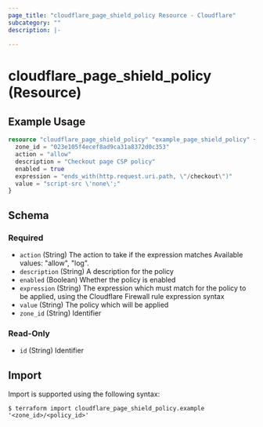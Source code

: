 ```yaml
---
page_title: "cloudflare_page_shield_policy Resource - Cloudflare"
subcategory: ""
description: |-
  
---
```


# cloudflare_page_shield_policy (Resource)



## Example Usage

```terraform
resource "cloudflare_page_shield_policy" "example_page_shield_policy" {
  zone_id = "023e105f4ecef8ad9ca31a8372d0c353"
  action = "allow"
  description = "Checkout page CSP policy"
  enabled = true
  expression = "ends_with(http.request.uri.path, \"/checkout\")"
  value = "script-src \'none\';"
}
```

<!-- schema generated by tfplugindocs -->
## Schema

### Required

- `action` (String) The action to take if the expression matches
Available values: "allow", "log".
- `description` (String) A description for the policy
- `enabled` (Boolean) Whether the policy is enabled
- `expression` (String) The expression which must match for the policy to be applied, using the Cloudflare Firewall rule expression syntax
- `value` (String) The policy which will be applied
- `zone_id` (String) Identifier

### Read-Only

- `id` (String) Identifier

## Import

Import is supported using the following syntax:

```shell
$ terraform import cloudflare_page_shield_policy.example '<zone_id>/<policy_id>'
```
